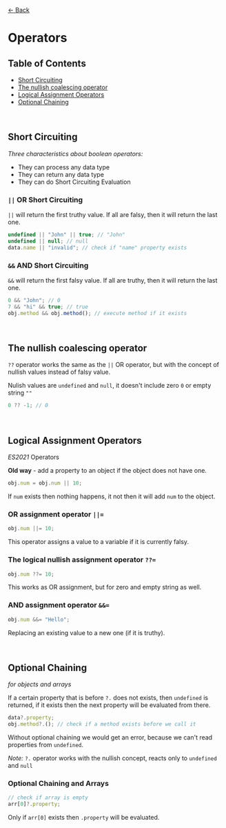 [&larr; Back](./README.md)

# Operators

## Table of Contents

- [Short Circuiting](#short-circuiting)
- [The nullish coalescing operator](#the-nullish-coalescing-operator)
- [Logical Assignment Operators](#logical-assignment-operators)
- [Optional Chaining](#optional-chaining)

<br>

## Short Circuiting

_Three characteristics about boolean operators:_

- They can process any data type
- They can return any data type
- They can do Short Circuiting Evaluation

### `||` OR Short Circuiting

`||` will return the first truthy value. If all are falsy, then it will return the last one.

```js
undefined || "John" || true; // "John"
undefined || null; // null
data.name || "invalid"; // check if "name" property exists
```

### `&&` AND Short Circuiting

`&&` will return the first falsy value. If all are truthy, then it will return the last one.

```js
0 && "John"; // 0
7 && "hi" && true; // true
obj.method && obj.method(); // execute method if it exists
```

<br>

## The nullish coalescing operator

`??` operator works the same as the `||` OR operator, but with the concept of nullish values instead of falsy value.

Nulish values are `undefined` and `null`, it doesn't include zero `0` or empty string `""`

```js
0 ?? -1; // 0
```

<br>

## Logical Assignment Operators

_ES2021_ Operators

**Old way** - add a property to an object if the object does not have one.

```js
obj.num = obj.num || 10;
```

If `num` exists then nothing happens, it not then it will add `num` to the object.

### OR assignment operator `||=`

```js
obj.num ||= 10;
```

This operator assigns a value to a variable if it is currently falsy.

### The logical nullish assignment operator `??=`

```js
obj.num ??= 10;
```

This works as OR assignment, but for zero and empty string as well.

### AND assignment operator `&&=`

```js
obj.num &&= "Hello";
```

Replacing an existing value to a new one (if it is truthy).

<br>

## Optional Chaining

_for objects and arrays_

If a certain property that is before `?.` does not exists, then `undefined` is returned, if it exists then the next property will be evaluated from there.

```js
data?.property;
obj.method?.(); // check if a method exists before we call it
```

Without optional chaining we would get an error, because we can't read properties from `undefined`.

_Note:_ `?.` operator works with the nullish concept, reacts only to `undefined` and `null`

### Optional Chaining and Arrays

```js
// check if array is empty
arr[0]?.property;
```

Only if `arr[0]` exists then `.property` will be evaluated.

<br>
